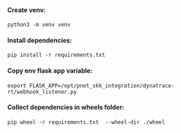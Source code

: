 #### Create venv:
`python3 -m venv venv`
#### Install dependencies:
`pip install -r requirements.txt`
#### Copy env flask app variable:
`export FLASK_APP=/opt/pnet_skk_integration/dynatrace-rt/webhook_listener.py`
#### Collect dependencies in wheels folder:
`pip wheel -r requirements.txt  --wheel-dir ./wheel`
